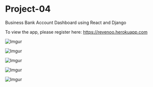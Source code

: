 # Project-04
Business Bank Account Dashboard using React and Django


To view the app, please register here: https://revenoo.herokuapp.com

![Imgur](https://i.imgur.com/riSZvLg.png)

![Imgur](https://i.imgur.com/R5m60rQ.png)

![Imgur](https://i.imgur.com/9a8SsHe.png?1)

![Imgur](https://i.imgur.com/rnvHWcA.png)

![Imgur](https://i.imgur.com/Xuo64Nl.png)
